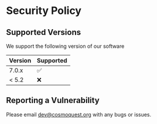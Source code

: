 # Security Policy

## Supported Versions

We support the following version of our software

| Version | Supported          |
| ------- | ------------------ |
| 7.0.x   | :white_check_mark: |
| < 5.2   | :x:                |

## Reporting a Vulnerability

Please email dev@cosmoquest.org with any bugs or issues.
